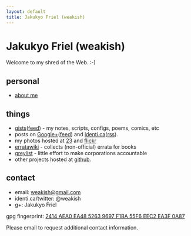 ```yaml
---
layout: default
title: Jakukyo Friel (weakish)
---
```


Jakukyo Friel (weakish)
=======================

Welcome to my shred of the Web. :-)

personal
--------

* [about me][]

[about me]: http://about.me/weakish (about me)

things
------

* [gists][]([feed][gist-feed]) - my notes, scripts, configs, poems, comics, etc
* posts on [Google+][gplus-posts]([feed][gplus-feed]) and [identi.ca][]([rss][pump2rss]).
* my photos hosted at [23][] and [flickr][]
* [erratawiki][] - collects (non-official) errata for books
* [greylist][] - little effort to make corporations accountable
* other projects hosted at [github][].

[gists]: http://gist.github.com/weakish
[gist-feed]: http://gist.github.com/weakish.atom
[erratawiki]: https://github.com/weakish/errata/wiki
[greylist]: https://github.com/weakish/greylist/wiki
[gplus-posts]: https://plus.google.com/107331692444266690632/posts
[gplus-feed]: http://gplusrss.com/rss/feed/ea57ff853aa87c2f3078f17958b0fc3c4fa6748a9eeaf (powered by gplusrss)
[github]: https://github.com/weakish/
[23]: http://www.23hq.com/weakish/album/list/
[flickr]: http://www.flickr.com/photos/weakish/sets/
[identi.ca]: https://identi.ca/weakish/
[pump2rss]: https://pump2rss.com/feed/weakish@identi.ca.atom

contact
-------

* email: <weakish@gmail.com>
* identi.ca/twitter: @weakish
* g+: Jakukyo Friel

gpg fingerprint: [2414 AEA0 EA48 5263 9697  F1BA 55F6 EEC2 EA3F 0A87][gpg]

[gpg]: https://savannah.nongnu.org/people/viewgpg.php?user_id=65699

Please email to request additional contact information.
